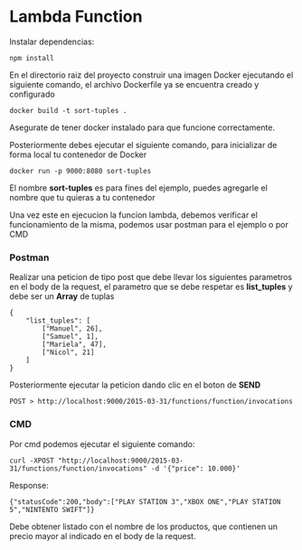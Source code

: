 # Lambda Function

Instalar dependencias:

```
npm install
```

En el directorio raiz del proyecto construir una imagen Docker ejecutando el siguiente comando, el archivo Dockerfile ya se encuentra creado y configurado
```
docker build -t sort-tuples .
```
Asegurate de tener docker instalado para que funcione correctamente.

Posteriormente debes ejecutar el siguiente comando, para inicializar de forma local tu contenedor de Docker
```
docker run -p 9000:8080 sort-tuples
```
El nombre **sort-tuples** es para fines del ejemplo, puedes agregarle el nombre que tu quieras a tu contenedor

Una vez este en ejecucion la funcion lambda, debemos verificar el funcionamiento de la misma, podemos usar postman para el ejemplo o por CMD
### Postman

Realizar una peticion de tipo post que debe llevar los siguientes parametros en el body de la request, el parametro que se debe respetar es **list_tuples** y 
debe ser un **Array** de tuplas
```
{
    "list_tuples": [
        ["Manuel", 26],
        ["Samuel", 1],
        ["Mariela", 47],
        ["Nicol", 21]
    ]
}
```
Posteriormente ejecutar la peticion dando clic en el boton de **SEND**
```
POST > http://localhost:9000/2015-03-31/functions/function/invocations
```


### CMD

Por cmd podemos ejecutar el siguiente comando:
```
curl -XPOST "http://localhost:9000/2015-03-31/functions/function/invocations" -d '{"price": 10.000}'
```

Response:
```
{"statusCode":200,"body":["PLAY STATION 3","XBOX ONE","PLAY STATION 5","NINTENTO SWIFT"]}
```
Debe obtener listado con el nombre de los productos, que contienen un precio mayor al indicado en el body de la request.

